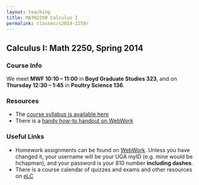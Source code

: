 ```yaml
---
layout: teaching
title: MATH2250 Calculus I
permalink: classes/s2014-2250/
---
```


## Calculus I: Math 2250, Spring 2014

### Course Info

We meet **MWF 10:10 &ndash; 11:00** in **Boyd
Graduate Studies 323**, and on **Thursday 12:30 &ndash; 1:45** in **Poultry Science
136**.

### Resources

+ The [course syllabus is available here](/chapman_2250_s14_syllabus.pdf)
+ There is a [handy how-to handout on WebWork](/wwhowto_sp2014.pdf)

### Useful Links

+ Homework assignments can be found on [WebWork](https://webwork2.math.uga.edu/webwork2/Math2250_Chapman_S14). Unless you have changed it, your username will be your UGA myID (e.g. mine would be hchapman), and your password is your 810 number **including dashes**.
+ There is a course calendar of quizzes and exams and other resources on [eLC](https://uga.view.usg.edu/)

